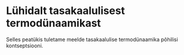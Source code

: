 # Lühidalt tasakaalulisest termodünaamikast

Selles peatükis tuletame meelde tasakaalulise termodünaamika põhilisi kontseptsiooni.
